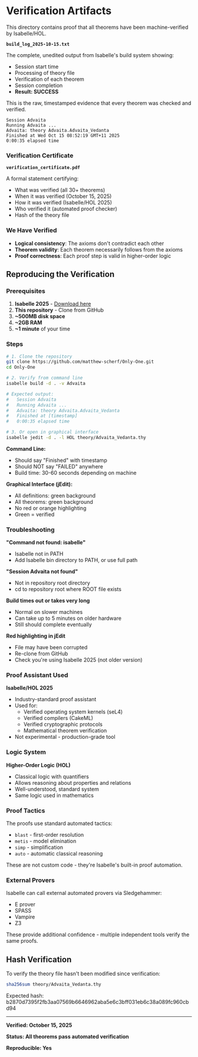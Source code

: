 # Verification Artifacts

This directory contains proof that all theorems have been machine-verified by Isabelle/HOL.

**`build_log_2025-10-15.txt`**

The complete, unedited output from Isabelle's build system showing:
- Session start time
- Processing of theory file
- Verification of each theorem
- Session completion
- **Result: SUCCESS**

This is the raw, timestamped evidence that every theorem was checked and verified.

```
Session Advaita
Running Advaita ...
Advaita: theory Advaita.Advaita_Vedanta
Finished at Wed Oct 15 08:52:19 GMT+11 2025
0:00:35 elapsed time
```

### Verification Certificate

**`verification_certificate.pdf`**

A formal statement certifying:
- What was verified (all 30+ theorems)
- When it was verified (October 15, 2025)
- How it was verified (Isabelle/HOL 2025)
- Who verified it (automated proof checker)
- Hash of the theory file



### We Have Verified
- **Logical consistency**: The axioms don't contradict each other
- **Theorem validity**: Each theorem necessarily follows from the axioms
- **Proof correctness**: Each proof step is valid in higher-order logic

## Reproducing the Verification

### Prerequisites
1. **Isabelle 2025** - [Download here](https://isabelle.in.tum.de/)
2. **This repository** - Clone from GitHub
3. **~500MB disk space**
4. **~2GB RAM**
5. **~1 minute** of your time

### Steps

```bash
# 1. Clone the repository
git clone https://github.com/matthew-scherf/Only-One.git
cd Only-One

# 2. Verify from command line
isabelle build -d . -v Advaita

# Expected output:
#   Session Advaita
#   Running Advaita ...
#   Advaita: theory Advaita.Advaita_Vedanta
#   Finished at [timestamp]
#   0:00:35 elapsed time

# 3. Or open in graphical interface
isabelle jedit -d . -l HOL theory/Advaita_Vedanta.thy
```

**Command Line:**
- Should say "Finished" with timestamp
- Should NOT say "FAILED" anywhere
- Build time: 30-60 seconds depending on machine

**Graphical Interface (jEdit):**
- All definitions: green background
- All theorems: green background
- No red or orange highlighting
- Green = verified 

### Troubleshooting

**"Command not found: isabelle"**
- Isabelle not in PATH
- Add Isabelle bin directory to PATH, or use full path

**"Session Advaita not found"**
- Not in repository root directory
- cd to repository root where ROOT file exists

**Build times out or takes very long**
- Normal on slower machines
- Can take up to 5 minutes on older hardware
- Still should complete eventually

**Red highlighting in jEdit**
- File may have been corrupted
- Re-clone from GitHub
- Check you're using Isabelle 2025 (not older version)

### Proof Assistant Used
**Isabelle/HOL 2025**
- Industry-standard proof assistant
- Used for:
  - Verified operating system kernels (seL4)
  - Verified compilers (CakeML)
  - Verified cryptographic protocols
  - Mathematical theorem verification
- Not experimental - production-grade tool

### Logic System
**Higher-Order Logic (HOL)**
- Classical logic with quantifiers
- Allows reasoning about properties and relations
- Well-understood, standard system
- Same logic used in mathematics

### Proof Tactics
The proofs use standard automated tactics:
- `blast` - first-order resolution
- `metis` - model elimination
- `simp` - simplification
- `auto` - automatic classical reasoning

These are not custom code - they're Isabelle's built-in proof automation.

### External Provers
Isabelle can call external automated provers via Sledgehammer:
- E prover
- SPASS
- Vampire
- Z3

These provide additional confidence - multiple independent tools verify the same proofs.

## Hash Verification

To verify the theory file hasn't been modified since verification:

```bash
sha256sum theory/Advaita_Vedanta.thy
```

Expected hash: b2870d7395f2fb3aa07569b6646962aba5e6c3bff031eb6c38a089fc960cbd94

---

**Verified: October 15, 2025**

**Status: All theorems pass automated verification**

**Reproducible: Yes**
